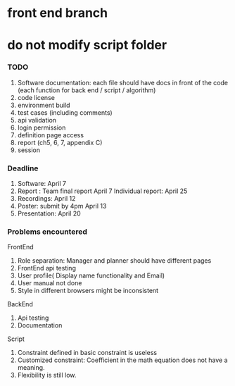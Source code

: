 # front end branch
# do not modify script folder
### TODO
1. Software documentation: each file should have docs in front of the code (each function for back end / script / algorithm)
2. code license
3. environment build
4. test cases (including comments)
5. api validation
6. login permission
7. definition page access
8. report (ch5, 6, 7, appendix C)
9. session

### Deadline

1. Software: April 7
2. Report : Team final report April 7 Individual report: April 25
3. Recordings: April 12
4. Poster: submit by 4pm April 13
5. Presentation: April 20

### Problems encountered

FrontEnd

1. Role separation: Manager and planner should have different pages
2. FrontEnd api testing
3. User profile( Display name functionality and Email)
4. User manual not done
5. Style in different browsers might be inconsistent 

BackEnd

1. Api testing
2. Documentation

Script

1. Constraint defined in basic constraint is useless
2. Customized constraint: Coefficient in the math equation does not have a meaning.
3. Flexibility is still low.
